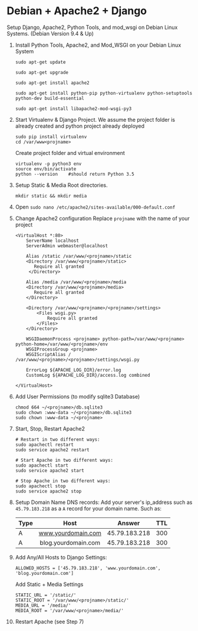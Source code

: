 # Debian + Apache2 + Django 

Setup Django, Apache2, Python Tools, and mod_wsgi on Debian Linux Systems. (Debian Version 9.4 & Up)


1. Install Python Tools, Apache2, and Mod_WSGI on your Debian Linux System

    ```
    sudo apt-get update

    sudo apt-get upgrade

    sudo apt-get install apache2

    sudo apt-get install python-pip python-virtualenv python-setuptools python-dev build-essential

    sudo apt-get install libapache2-mod-wsgi-py3
    ```

2. Start Virtualenv & Django Project.
We assume the project folder is already created and python project already deployed
    ```
    sudo pip install virtualenv 
    cd /var/www<projname>
    ```
    Create project folder and virtual environment
    ```
    virtualenv -p python3 env
    source env/bin/activate
    python --version    #should return Python 3.5
    ```

3. Setup Static & Media Root directories.
    ```
    mkdir static && mkdir media
    ```

4. Open `sudo nano /etc/apache2/sites-available/000-default.conf`

5. Change Apache2 configuration
    Replace `projname` with the name of your project
    ```
    <VirtualHost *:80>
        ServerName localhost
        ServerAdmin webmaster@localhost

        Alias /static /var/www/<projname>/static
        <Directory /var/www/<projname>/static>
           Require all granted
         </Directory>

        Alias /media /var/www/<projname>/media
        <Directory /var/www/<projname>/media>
           Require all granted
        </Directory>

        <Directory /var/www/<projname>/<projname>/settings>
            <Files wsgi.py>
                Require all granted
            </Files>
        </Directory>

        WSGIDaemonProcess <projname> python-path=/var/www/<projname> python-home=/var/www/<projname>/env
        WSGIProcessGroup <projname>
        WSGIScriptAlias / /var/www/<projname>/<projname>/settings/wsgi.py

        ErrorLog ${APACHE_LOG_DIR}/error.log
        CustomLog ${APACHE_LOG_DIR}/access.log combined

    </VirtualHost>
    ```


6. Add User Permissions (to modify sqlite3 Database)
    ```
    chmod 664 ~/<projname>/db.sqlite3
    sudo chown :www-data ~/<projname>/db.sqlite3
    sudo chown :www-data ~/<projname>
    ```

7. Start, Stop, Restart Apache2
    ```
    # Restart in two different ways:
    sudo apachectl restart
    sudo service apache2 restart

    # Start Apache in two different ways:
    sudo apachectl start
    sudo service apache2 start

    # Stop Apache in two different ways:
    sudo apachectl stop
    sudo service apache2 stop
    ```

8. Setup Domain Name DNS records:
    Add your server's ip_address such as `45.79.183.218` as a `A` record for your domain name. Such as:

    | Type          | Host                |  Answer        |  TTL  |
    | ------------- |:-------------------:|:--------------:|:-----:|
    | A             | www.yourdomain.com  | 45.79.183.218  |  300  |
    | A             | blog.yourdomain.com | 45.79.183.218  |  300  |


9. Add Any/All Hosts to Django Settings:
    ```
    ALLOWED_HOSTS = ['45.79.183.218', 'www.yourdomain.com', 'blog.yourdomain.com']
    ```
    
    Add Static + Media Settings
    ```
    STATIC_URL = '/static/'
    STATIC_ROOT = '/var/www/<projname>/static/'
    MEDIA_URL = '/media/'
    MEDIA_ROOT = '/var/www/<projname>/media/'
    ```

10. Restart Apache (see Step 7)
